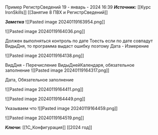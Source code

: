 
Пример РегистрСведений
 19 - январь - 2024  16:39 
***Источник:***  [[Курс IronSkills]] [[Занятие 8 ПВХ и РегистрСведений]]

***Заметка*** 
![[Pasted image 20240119163954.png]]

![[Pasted image 20240119164036.png]]


Должен выполняться контроль по дате
Тоесть если по дате совпадут ВидыДня, то программа выдаст ошибку
поэтому Дата - Измерение

![[Pasted image 20240119164138.png]]


ВидДня - Перечисление ВидыДнейКалендаря, обязательное заполнение
![[Pasted image 20240119164317.png]]

Дата, Обязательное заполнение

![[Pasted image 20240119164411.png]]

![[Pasted image 20240119164449.png]]

Указываем что 
![[Pasted image 20240119164459.png]]

![[Pasted image 20240119164519.png]]




***Ключи:*** [[1С_Конфигурация]] [[2024 год]]